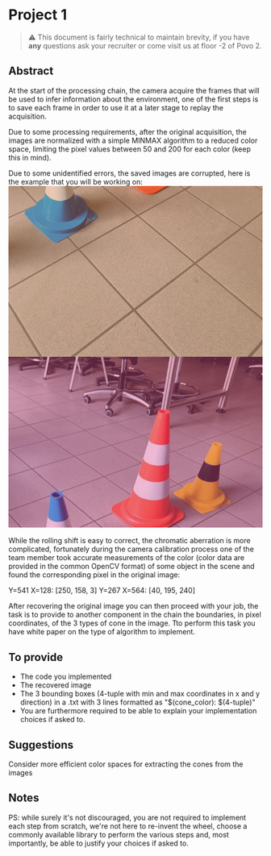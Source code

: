 # Project 1

> ⚠️ This document is fairly technical to maintain brevity, if you have **any** questions ask your recruiter or come visit us at floor -2 of Povo 2.

## Abstract

At the start of the processing chain, the camera acquire the frames that will be used to infer information about the environment, one of the first steps is to save each frame in order to use it at a later stage to replay the acquisition.
    
Due to some processing requirements, after the original acquisition, the images are normalized with a simple MINMAX algorithm to a reduced color space, limiting the pixel values between 50 and 200 for each color (keep this in mind).

Due to some unidentified errors, the saved images are corrupted, here is the example that you will be working on:
![Screenshot](corrupted.png)

While the rolling shift is easy to correct, the chromatic aberration is more complicated, fortunately during the camera calibration process one of the team member took accurate measurements of the color (color data are provided in the common OpenCV format) of some object in the scene and found the corresponding pixel in the original image:

Y=541 X=128: [250, 158,  3]
Y=267 X=564: [40, 195, 240]

After recovering the original image you can then proceed with your job, the task is to provide to another component in the chain the boundaries, in pixel coordinates, of the 3 types of cone in the image.
Tto perform this task you have white paper on the type of algorithm to implement.

## To provide
- The code you implemented
- The recovered image
- The 3 bounding boxes (4-tuple with min and max coordinates in x and y direction) in a .txt with 3 lines formatted as "$(cone_color): $(4-tuple)"
- You are furthermore required to be able to explain your implementation choices if asked to.

## Suggestions
Consider more efficient color spaces for extracting the cones from the images

## Notes
PS: while surely it's not discouraged, you are not required to implement each step from scratch, we're not here to re-invent the wheel, choose a commonly available library to perform the various steps and, most importantly, be able to justify your choices if asked to.